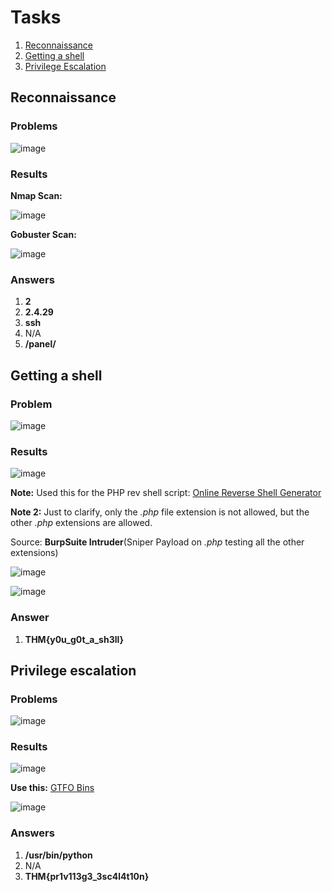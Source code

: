 # Tasks

1. [Reconnaissance](#reconnaissance)
2. [Getting a shell](#getting-a-shell)
3. [Privilege Escalation](#privilege-escalation)

## Reconnaissance

### Problems

![image](https://github.com/user-attachments/assets/9de237a6-a043-4d38-b70f-364572439cc8)

### Results

**Nmap Scan:**

![image](https://github.com/user-attachments/assets/87ff6469-9370-4d15-a48a-bcd3a4b116eb)

**Gobuster Scan:**

![image](https://github.com/user-attachments/assets/7e07078b-3272-4fd8-8709-8ddc8d6d5c9d)

### Answers

1. **2**
2. **2.4.29**
3. **ssh**
4. N/A
5. **/panel/**

## Getting a shell

### Problem

![image](https://github.com/user-attachments/assets/b7552d78-29c1-45d9-9091-e0f9a1805846)

### Results

![image](https://github.com/user-attachments/assets/2a24ece1-2773-4af7-a237-0532785ad049)

**Note:** Used this for the PHP rev shell script: [Online Reverse Shell Generator](https://www.revshells.com/)

**Note 2:** Just to clarify, only the _.php_ file extension is not allowed, but the other _.php_ extensions are allowed. 

Source: **BurpSuite Intruder**(Sniper Payload on _.php_ testing all the other extensions)

![image](https://github.com/user-attachments/assets/ab47728a-a106-4374-b1f2-ab407b163005)

![image](https://github.com/user-attachments/assets/1a0545aa-71c9-4417-b2b9-94d1e1168972)

### Answer

1. **THM{y0u_g0t_a_sh3ll}**

## Privilege escalation

### Problems

![image](https://github.com/user-attachments/assets/b8552afe-ffe2-4b75-bea6-e4041130de91)

### Results

![image](https://github.com/user-attachments/assets/e9d93996-df5f-45d5-9da1-643825eeebeb)

**Use this:** [GTFO Bins](https://gtfobins.github.io/)

![image](https://github.com/user-attachments/assets/1d79a07d-8590-4c3a-8d89-f8df2fa95312)

### Answers

1. **/usr/bin/python**
2. N/A
3. **THM{pr1v113g3_3sc4l4t10n}**
